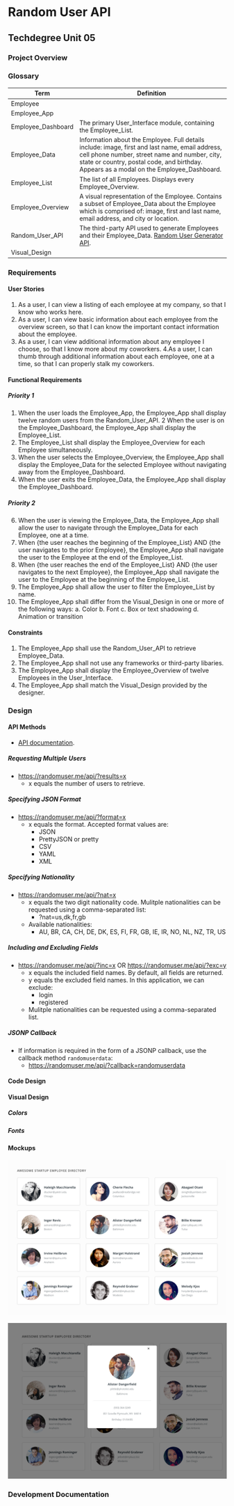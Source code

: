 # Random User API
## Techdegree Unit 05

### Project Overview

### Glossary
| Term | Definition |
| ---- | ---------- |
| Employee | |
| Employee_App | |
| Employee_Dashboard | The primary User_Interface module, containing the Employee_List. |
| Employee_Data | Information about the Employee. Full details include: image, first and last name, email address, cell phone number, street name and number, city, state or country, postal code, and birthday. Appears as a modal on the Employee_Dashboard. |
| Employee_List | The list of all Employees. Displays every Employee_Overview. |
| Employee_Overview | A visual representation of the Employee. Contains a subset of Employee_Data about the Employee which is comprised of: image, first and last name, email address, and city or location. |
| Random_User_API | The third-party API used to generate Employees and their Employee_Data. [Random User Generator API](https://randomuser.me/). |
| Visual_Design | |

### Requirements
#### User Stories
1. As a user, I can view a listing of each employee at my company, so that I know who works here.
2. As a user, I can view basic information about each employee from the overview screen, so that I can know the important contact information about the employee.
3. As a user, I can view additional information about any employee I choose, so that I know more about my coworkers.
4.As a user, I can thumb through additional information about each employee, one at a time, so that I can properly stalk my coworkers.

#### Functional Requirements

##### Priority 1
1. When the user loads the Employee_App, the Employee_App shall display twelve random users from the Random_User_API.
2 When the user is on the Employee_Dashboard, the Employee_App shall display the Employee_List.
3. The Employee_List shall display the Employee_Overview for each Employee simultaneously.
4. When the user selects the Employee_Overview, the Employee_App shall display the Employee_Data for the selected Employee without navigating away from the Employee_Dashboard.
5. When the user exits the Employee_Data, the Employee_App shall display the Employee_Dashboard.

##### Priority 2
6. When the user is viewing the Employee_Data, the Employee_App shall allow the user to navigate through the Employee_Data for each Employee, one at a time.
7. When {the user reaches the beginning of the Employee_List} AND {the user navigates to the prior Employee}, the Employee_App shall navigate the user to the Employee at the end of the Employee_List.
8. When {the user reaches the end of the Employee_List} AND {the user navigates to the next Employee}, the Employee_App shall navigate the user to the Employee at the beginning of the Employee_List.
9. The Employee_App shall allow the user to filter the Employee_List by name.
10. The Employee_App shall differ from the Visual_Design in one or more of the following ways:
  a. Color
  b. Font
  c. Box or text shadowing
  d. Animation or transition

#### Constraints
1. The Employee_App shall use the Random_User_API to retrieve Employee_Data.
2. The Employee_App shall not use any frameworks or third-party libaries.
3. The Employee_App shall display the Employee_Overview of twelve Employees in the User_Interface.
4. The Employee_App shall match the Visual_Design provided by the designer.

### Design

#### API Methods
* [API documentation](https://randomuser.me/documentation).

##### Requesting Multiple Users
* https://randomuser.me/api/?results=x
  * x equals the number of users to retrieve.

##### Specifying JSON Format
* https://randomuser.me/api/?format=x
  * x equals the format. Accepted format values are:
    * JSON
    * PrettyJSON or pretty
    * CSV
    * YAML
    * XML

##### Specifying Nationality
* https://randomuser.me/api/?nat=x
  * x equals the two digit nationality code. Mulitple nationalities can be requested using a comma-separated list:
    * ?nat=us,dk,fr,gb
  * Available nationalities:
    * AU, BR, CA, CH, DE, DK, ES, FI, FR, GB, IE, IR, NO, NL, NZ, TR, US

##### Including and Excluding Fields
* https://randomuser.me/api/?inc=x OR https://randomuser.me/api/?exc=y
  * x equals the included field names. By default, all fields are returned.
  * y equals the excluded field names. In this application, we can exclude:
    * login
    * registered
  * Mulitple nationalities can be requested using a comma-separated list.

##### JSONP Callback
* If information is required in the form of a JSONP callback, use the callback method `randomuserdata`:
  * https://randomuser.me/api/?callback=randomuserdata

#### Code Design

#### Visual Design

##### Colors

##### Fonts

#### Mockups

![Employee Directory](https://github.com/technakal/techdegree-unit-05/blob/master/mockups/employee_directory.png)

![Employee Overlay](https://github.com/technakal/techdegree-unit-05/blob/master/mockups/employee_overlay.png)

### Development Documentation
